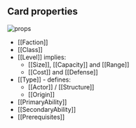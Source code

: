 ## Card properties

![props](https://8bitgalaxy.com/images/card.png)

- [[Faction]]
- [[Class]]
- [[Level]] implies:
	- [[Size]], [[Capacity]] and [[Range]]
	- [[Cost]] and [[Defense]]
- [[Type]] - defines:
	- [[Actor]] / [[Structure]]
	- [[Origin]]
- [[PrimaryAbility]]
- [[SecondaryAbility]]
- [[Prerequisites]]
